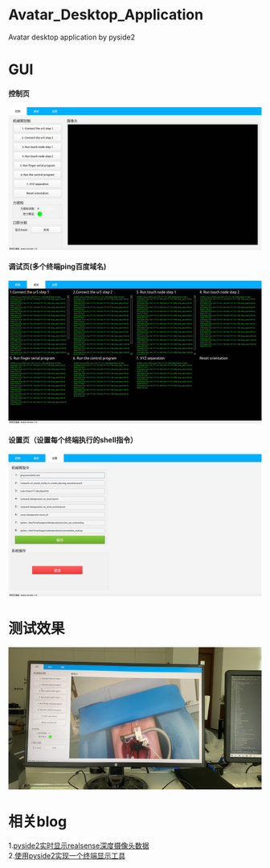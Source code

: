 # Avatar_Desktop_Application
Avatar desktop application by pyside2

# GUI
#### 控制页
![sc](https://github.com/a2824256/Avatar_Desktop_Application/blob/master/sc4.jpg)

#### 调试页(多个终端ping百度域名)
![sc](https://github.com/a2824256/Avatar_Desktop_Application/blob/master/sc1.jpg)

#### 设置页（设置每个终端执行的shell指令）
![sc](https://github.com/a2824256/Avatar_Desktop_Application/blob/master/sc3.jpg)

# 测试效果
![sc](https://github.com/a2824256/Avatar_Desktop_Application/blob/master/sc2.jpg)

# 相关blog
1.[pyside2实时显示realsense深度摄像头数据](https://blog.csdn.net/a2824256/article/details/106658713 "pyside2实时显示realsense深度摄像头数据")<br/>
2.[使用pyside2实现一个终端显示工具](https://blog.csdn.net/a2824256/article/details/106614327 "使用pyside2实现一个终端显示工具")
